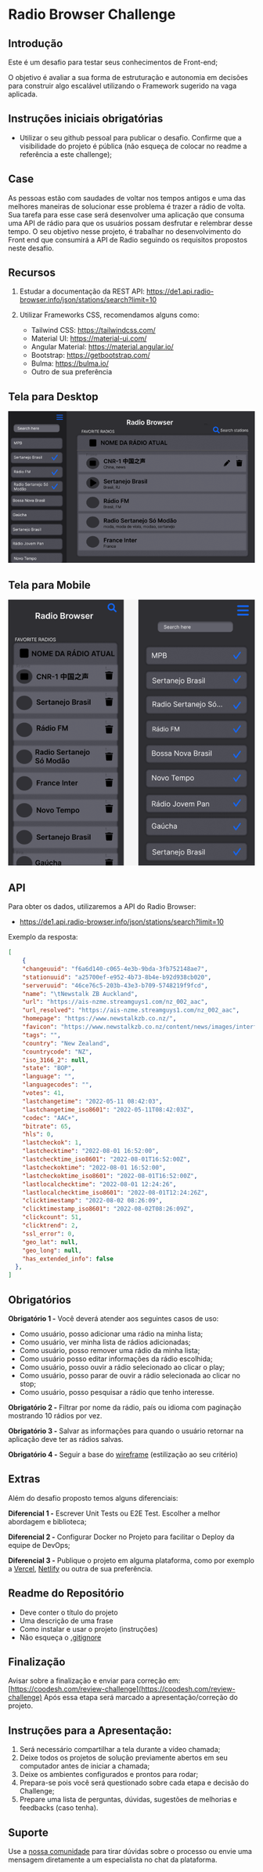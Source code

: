 # Radio Browser Challenge

## Introdução

Este é um desafio para testar seus conhecimentos de Front-end;

O objetivo é avaliar a sua forma de estruturação e autonomia em decisões para construir algo escalável utilizando o Framework sugerido na vaga aplicada.

## Instruções iniciais obrigatórias

- Utilizar o seu github pessoal para publicar o desafio. Confirme que a visibilidade do projeto é pública (não esqueça de colocar no readme a referência a este challenge);

## Case

As pessoas estão com saudades de voltar nos tempos antigos e uma das melhores maneiras de solucionar esse problema é trazer a rádio de volta.
Sua tarefa para esse case será desenvolver uma aplicação que consuma uma API de rádio para que os usuários possam desfrutar e relembrar desse tempo. O seu objetivo nesse projeto, é trabalhar no desenvolvimento do Front end que consumirá a API de Radio seguindo os requisitos propostos neste desafio.

## Recursos

1. Estudar a documentação da REST API: https://de1.api.radio-browser.info/json/stations/search?limit=10
2. Utilizar Frameworks CSS, recomendamos alguns como:

    - Tailwind CSS: https://tailwindcss.com/
    - Material UI: https://material-ui.com/
    - Angular Material: https://material.angular.io/
    - Bootstrap: https://getbootstrap.com/
    - Bulma: https://bulma.io/
    - Outro de sua preferência

## Tela para Desktop

![Desktop](assets/desktop.png)

## Tela para Mobile

![Mobile](assets/mobile.png)

## API

Para obter os dados, utilizaremos a API do Radio Browser:

- https://de1.api.radio-browser.info/json/stations/search?limit=10

Exemplo da resposta:

```json
[
    {
    "changeuuid": "f6a6d140-c065-4e3b-9bda-3fb752148ae7",
    "stationuuid": "a25700ef-e952-4b73-8b4e-b92d938cb020",
    "serveruuid": "46ce76c5-203b-43e3-b709-5748219f9fcd",
    "name": "\tNewstalk ZB Auckland",
    "url": "https://ais-nzme.streamguys1.com/nz_002_aac",
    "url_resolved": "https://ais-nzme.streamguys1.com/nz_002_aac",
    "homepage": "https://www.newstalkzb.co.nz/",
    "favicon": "https://www.newstalkzb.co.nz/content/news/images/interface/icons/newstalkzb/apple-touch-icon.png",
    "tags": "",
    "country": "New Zealand",
    "countrycode": "NZ",
    "iso_3166_2": null,
    "state": "BOP",
    "language": "",
    "languagecodes": "",
    "votes": 41,
    "lastchangetime": "2022-05-11 08:42:03",
    "lastchangetime_iso8601": "2022-05-11T08:42:03Z",
    "codec": "AAC+",
    "bitrate": 65,
    "hls": 0,
    "lastcheckok": 1,
    "lastchecktime": "2022-08-01 16:52:00",
    "lastchecktime_iso8601": "2022-08-01T16:52:00Z",
    "lastcheckoktime": "2022-08-01 16:52:00",
    "lastcheckoktime_iso8601": "2022-08-01T16:52:00Z",
    "lastlocalchecktime": "2022-08-01 12:24:26",
    "lastlocalchecktime_iso8601": "2022-08-01T12:24:26Z",
    "clicktimestamp": "2022-08-02 08:26:09",
    "clicktimestamp_iso8601": "2022-08-02T08:26:09Z",
    "clickcount": 51,
    "clicktrend": 2,
    "ssl_error": 0,
    "geo_lat": null,
    "geo_long": null,
    "has_extended_info": false
  },
]
```

## Obrigatórios

**Obrigatório 1 -** Você deverá atender aos seguintes casos de uso:

- Como usuário, posso adicionar uma rádio na minha lista;
- Como usuário, ver minha lista de rádios adicionadas;
- Como usuário, posso remover uma rádio da minha lista;
- Como usuário posso editar informações da rádio escolhida;
- Como usuário, posso ouvir a rádio selecionado ao clicar o play;
- Como usuário, posso parar de ouvir a rádio selecionada ao clicar no stop;
- Como usuário, posso pesquisar a rádio que tenho interesse.

**Obrigatório 2 -** Filtrar por nome da rádio, país ou idioma com paginação mostrando 10 rádios por vez.

**Obrigatório 3 -** Salvar as informações para quando o usuário retornar na aplicação deve ter as rádios salvas.

**Obrigatório 4 -** Seguir a base do [wireframe](https://www.figma.com/file/TDuhDdbwdzIVQjNV3GF9Qi/Radio?node-id=0%3A1) (estilização ao seu critério)

## Extras

Além do desafio proposto temos alguns diferenciais:

**Diferencial 1 -** Escrever Unit Tests ou E2E Test. Escolher a melhor abordagem e biblioteca;

**Diferencial 2 -** Configurar Docker no Projeto para facilitar o Deploy da equipe de DevOps;

**Diferencial 3 -** Publique o projeto em alguma plataforma, como por exemplo a [Vercel](https://vercel.com/), [Netlify](https://www.netlify.com/) ou outra de sua preferência.

## Readme do Repositório

- Deve conter o título do projeto
- Uma descrição de uma frase
- Como instalar e usar o projeto (instruções)
- Não esqueça o [.gitignore](https://www.toptal.com/developers/gitignore)

## Finalização

Avisar sobre a finalização e enviar para correção em: [https://coodesh.com/review-challenge](https://coodesh.com/review-challenge)
Após essa etapa será marcado a apresentação/correção do projeto.

## Instruções para a Apresentação:

1. Será necessário compartilhar a tela durante a vídeo chamada;
2. Deixe todos os projetos de solução previamente abertos em seu computador antes de iniciar a chamada;
3. Deixe os ambientes configurados e prontos para rodar;
4. Prepara-se pois você será questionado sobre cada etapa e decisão do Challenge;
5. Prepare uma lista de perguntas, dúvidas, sugestões de melhorias e feedbacks (caso tenha).

## Suporte

Use a [nossa comunidade](https://coodesh.com/desenvolvedores#community) para tirar dúvidas sobre o processo ou envie uma mensagem diretamente a um especialista no chat da plataforma.
